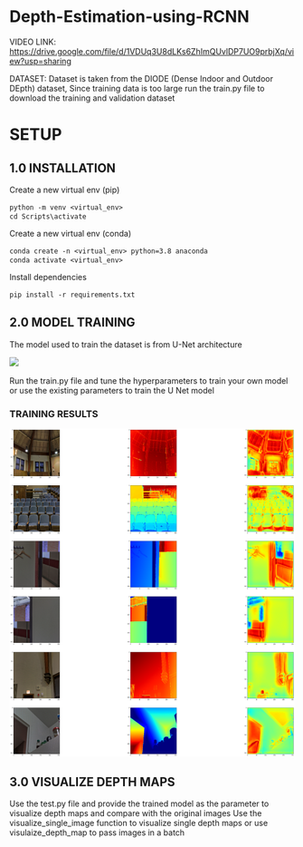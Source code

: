 # Depth-Estimation-using-RCNN

VIDEO LINK: https://drive.google.com/file/d/1VDUq3U8dLKs6ZhImQUvlDP7UO9prbjXq/view?usp=sharing

DATASET: Dataset is taken from the DIODE (Dense Indoor and Outdoor DEpth) dataset, Since training data is too large run the train.py file to download the training and validation dataset

# SETUP

## 1.0 INSTALLATION

Create a new virtual env (pip)
```
python -m venv <virtual_env>
cd Scripts\activate
```

Create a new virtual env (conda)
```
conda create -n <virtual_env> python=3.8 anaconda
conda activate <virtual_env>
```

Install dependencies

```
pip install -r requirements.txt
```

## 2.0 MODEL TRAINING

The model used to train the dataset is from U-Net architecture

![](https://miro.medium.com/max/875/1*f7YOaE4TWubwaFF7Z1fzNw.png)

Run the train.py file and tune the hyperparameters to train your own model or use the existing parameters to train the U Net model 

### TRAINING RESULTS
![](https://github.com/NikhilC2209/Depth-Estimation-using-CNN/blob/master/examples/train.png?raw=true)

## 3.0 VISUALIZE DEPTH MAPS

Use the test.py file and provide the trained model as the parameter to visualize depth maps and compare with the original images
Use the visualize_single_image function to visualize single depth maps or use visulaize_depth_map to pass images in a batch 
